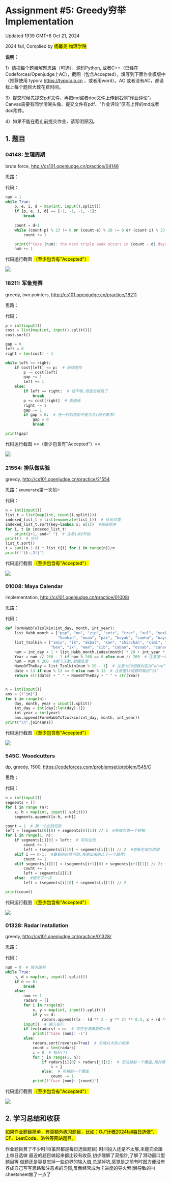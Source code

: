 # Assignment #5: Greedy穷举Implementation

Updated 1939 GMT+8 Oct 21, 2024

2024 fall, Complied by <mark>杨馨尧 物理学院</mark>



**说明：**

1）请把每个题目解题思路（可选），源码Python, 或者C++（已经在Codeforces/Openjudge上AC），截图（包含Accepted），填写到下面作业模版中（推荐使用 typora https://typoraio.cn ，或者用word）。AC 或者没有AC，都请标上每个题目大致花费时间。

3）提交时候先提交pdf文件，再把md或者doc文件上传到右侧“作业评论”。Canvas需要有同学清晰头像、提交文件有pdf、"作业评论"区有上传的md或者doc附件。

4）如果不能在截止前提交作业，请写明原因。



## 1. 题目

### 04148: 生理周期

brute force, http://cs101.openjudge.cn/practice/04148

思路：

代码：

```python
num = 1
while True:
    p, e, i, d = map(int, input().split())
    if [p, e, i, d] == [-1, -1, -1, -1]:
        break
        
    count = d+1
    while (count-p) % 23 != 0 or (count-e) % 28 != 0 or (count-i) % 33 != 0:
        count += 1

    print(f"Case {num}: the next triple peak occurs in {count - d} days.")
    num += 1

```

代码运行截图 <mark>（至少包含有"Accepted"）</mark>

![](https://p.ipic.vip/9z88a2.png)

### 18211: 军备竞赛

greedy, two pointers, http://cs101.openjudge.cn/practice/18211

思路：

代码：

```python
p = int(input())
cost = list(map(int, input().split()))
cost.sort()

gap = 0
left = 0
right = len(cost) - 1

while left <= right:
    if cost[left] <= p:  # 继续制作
        p -= cost[left]
        gap += 1
        left += 1
    else:
        if left == right:  # 钱不够,但是没得做了
            break
        p += cost[right]  # 卖图纸
        right -= 1
        gap -= 1
        if gap < 0:  # 任一时刻差距不能为负(题干要求)
            gap = 0
            break

print(gap)

```

代码运行截图 ==（至少包含有"Accepted"）==

![](https://p.ipic.vip/yizgcb.png)

### 21554: 排队做实验

greedy, http://cs101.openjudge.cn/practice/21554

思路：`enumerate`第一次见💦

代码：

```python
n = int(input())
list_t = list(map(int, input().split()))
indexed_list_t = list(enumerate(list_t))  # 给出位置
indexed_list_t.sort(key=lambda x: x[1])  #按值排序
for i, t in indexed_list_t:
    print(i+1, end=" ")  # 注意i从0开始
print()  # 分行
list_t.sort()
t = sum((n-1-i) * list_t[i] for i in range(n))/n
print(f"{t:.2f}")

```

代码运行截图 <mark>（至少包含有"Accepted"）</mark>

![](https://p.ipic.vip/2y1s39.png)

### 01008: Maya Calendar

implementation, http://cs101.openjudge.cn/practice/01008/

思路：

代码：

```python
def FormHabbToTzolkin(int_day, month, int_year):
    list_Habb_month = ["pop", "no", "zip", "zotz", "tzec", "xul", "yoxkin", "mol", "chen", "yax", "zac", "ceh", "mac",
                       "kankin", "muan", "pax", "koyab", "cumhu", "uayet"]
    list_Tzolkin = ["imix", "ik", "akbal", "kan", "chicchan", "cimi", "manik", "lamat", "muluk", "ok", "chuen", "eb",
                    "ben", "ix", "mem", "cib", "caban", "eznab", "canac", "ahau"]
    num = int_day + 1 + list_Habb_month.index(month) * 20 + int_year * 365  # 总天数
    Year = num // 260 - 1 if num % 260 == 0 else num // 260  # 注意某一年恰好满时
    num = num % 260  #剩下天数,放便处理
    NameOfTheDay = list_Tzolkin[num % 20 - 1]  # 注意为20倍数时实为“ahau”,错位
    date = 13 if num % 13 == 0 else num % 13  # 注意整13倍数时输出“13”
    return str(date) + " " + NameOfTheDay + " " + str(Year)


n = int(input())
ans = [f"{n}"]
for i in range(n):
    day, month, year = input().split()
    int_day = int(day[:len(day)-1])
    int_year = int(year)
    ans.append(FormHabbToTzolkin(int_day, month, int_year))
print("\n".join(ans))

```

代码运行截图 <mark>（至少包含有"Accepted"）</mark>

![](https://p.ipic.vip/989szq.png)

### 545C. Woodcutters

dp, greedy, 1500, https://codeforces.com/problemset/problem/545/C

思路：

代码：

```python
n = int(input())
segments = []
for i in range (n):
    x, h = map(int, input().split())
    segments.append([x-h, x+h])

count = 1  # 第一个必然可砍
left = (segments[0][0] + segments[0][1]) // 2  #左端为第一个树根
for i in range(1, n):
    if segments[i][0] > left:  # 可向左倒
        count += 1
        left = (segments[i][0] + segments[i][1]) // 2  #更新左端为树根
    elif i == n-1:  #最右侧必然可倒,先拿出来防止下一个越界)
        count += 1
    elif segments[i][1] < (segments[i+1][0] + segments[i+1][1]) // 2:  #可向右倒
        count += 1
        left = segments[i][1]
    else:  #倒不了一点
        left = (segments[i][0] + segments[i][1]) // 2

print(count)

```

代码运行截图 <mark>（至少包含有"Accepted"）</mark>

![](https://p.ipic.vip/wl7jrz.png)

### 01328: Radar Installation

greedy, http://cs101.openjudge.cn/practice/01328/

思路：

代码：

```python
num = 0  # 情况编号
while True:
    n, d = map(int, input().split())
    if n == 0:
        break
    else:
        num += 1
        radars = []
        for i in range(n):
            x, y = map(int, input().split())
            if y <= d:
                radars.append(([x - (d ** 2 - y ** 2) ** 0.5, x + (d ** 2 - y ** 2) ** 0.5]))
        input()  # 输入空行
        if len(radars) < n:  # 存在无法覆盖的小岛
            print(f"Case {num}: -1")
        else:
            radars.sort(reverse=True)  # 左端从大到小排序
            count = len(radars)
            i = 0  # 指针(?)
            for j in range(1, n):
                if radars[i][0] > radars[j][1]:  # 无法被前一个覆盖,指针移动,换范围继续判定
                    i = j
                else:  # 可被前一个覆盖
                    count -= 1
            print(f"Case {num}: {count}")

```

代码运行截图 <mark>（至少包含有"Accepted"）</mark>

![](https://p.ipic.vip/09zpcx.png)

## 2. 学习总结和收获

<mark>如果作业题目简单，有否额外练习题目，比如：OJ“计概2024fall每日选做”、CF、LeetCode、洛谷等网站题目。</mark>

作业题目费了不少时间(虽然都是每日选做题目)
时间投入还是不太够,未能完全跟上每日选做
最近的题目做起来都比较有收获,初步理解了双指针,了解了滑动窗口型题目等
做题还是容易忘掉一些边界的输入值,总是掉坑,感觉是之前有时图方便没有养成自己写写思路和注意点的习惯,反倒经常成为卡进度的导火索(懒导致的💦)
cheetsheet做了一点了
